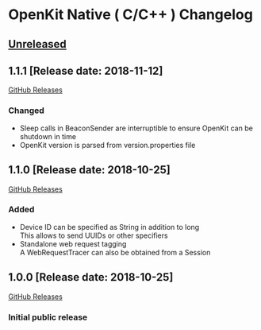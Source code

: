 # OpenKit Native ( C/C++ ) Changelog

## [Unreleased](https://github.com/Dynatrace/openkit-native/compare/v1.1.1...release/1.1)

## 1.1.1 [Release date: 2018-11-12]
[GitHub Releases](https://github.com/Dynatrace/openkit-native/releases/tag/v1.1.1)

### Changed
- Sleep calls in BeaconSender are interruptible to ensure OpenKit can be shutdown in time
- OpenKit version is parsed from version.properties file

## 1.1.0 [Release date: 2018-10-25]
[GitHub Releases](https://github.com/Dynatrace/openkit-native/releases/tag/v1.1.0)

### Added
- Device ID can be specified as String in addition to long  
  This allows to send UUIDs or other specifiers
- Standalone web request tagging  
  A WebRequestTracer can also be obtained from a Session

## 1.0.0 [Release date: 2018-10-25]
[GitHub Releases](https://github.com/Dynatrace/openkit-native/releases/tag/v1.0.0)

### Initial public release